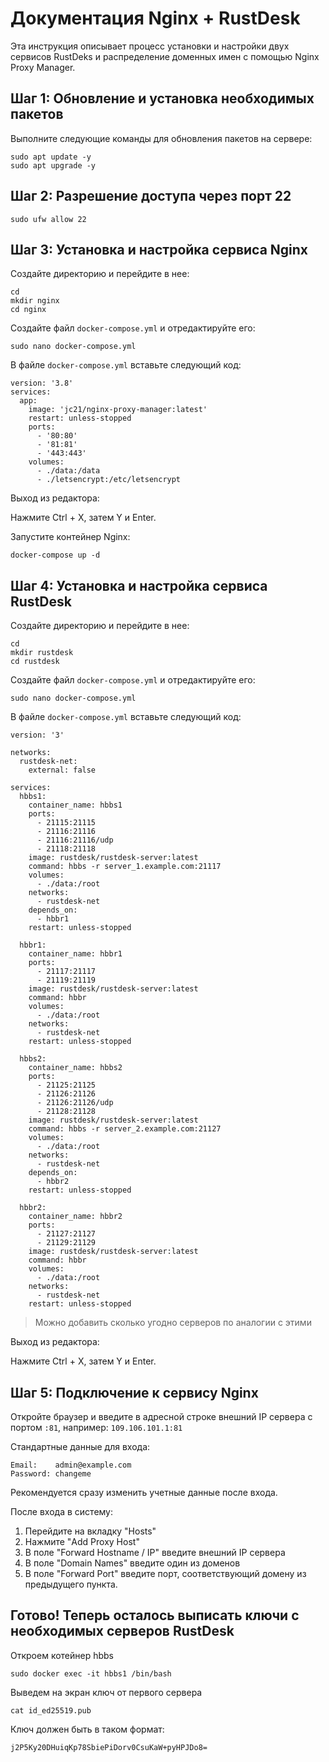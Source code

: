 # Документация Nginx + RustDesk 

Эта инструкция описывает процесс установки и настройки двух сервисов RustDeks и распределение доменных имен с помощью Nginx Proxy Manager.

## Шаг 1: Обновление и установка необходимых пакетов

Выполните следующие команды для обновления пакетов на сервере:

    sudo apt update -y
    sudo apt upgrade -y

## Шаг 2: Разрешение доступа через порт 22

    sudo ufw allow 22

## Шаг 3: Установка и настройка сервиса Nginx

Создайте директорию и перейдите в нее:

    cd
    mkdir nginx
    cd nginx

Создайте файл `docker-compose.yml` и отредактируйте его:

    sudo nano docker-compose.yml

В файле `docker-compose.yml` вставьте следующий код:

    version: '3.8'
    services:
      app:
        image: 'jc21/nginx-proxy-manager:latest'
        restart: unless-stopped
        ports:
          - '80:80'
          - '81:81'
          - '443:443'
        volumes:
          - ./data:/data
          - ./letsencrypt:/etc/letsencrypt

Выход из редактора:

Нажмите Ctrl + X, затем Y и Enter.

Запустите контейнер Nginx:

    docker-compose up -d

## Шаг 4: Установка и настройка сервиса RustDesk

Создайте директорию и перейдите в нее:

    cd
    mkdir rustdesk
    cd rustdesk

Создайте файл `docker-compose.yml` и отредактируйте его:

    sudo nano docker-compose.yml

В файле `docker-compose.yml` вставьте следующий код:

    version: '3'
    
    networks:
      rustdesk-net:
        external: false
    
    services:
      hbbs1:
        container_name: hbbs1
        ports:
          - 21115:21115
          - 21116:21116
          - 21116:21116/udp
          - 21118:21118
        image: rustdesk/rustdesk-server:latest
        command: hbbs -r server_1.example.com:21117
        volumes:
          - ./data:/root
        networks:
          - rustdesk-net
        depends_on:
          - hbbr1
        restart: unless-stopped
    
      hbbr1:
        container_name: hbbr1
        ports:
          - 21117:21117
          - 21119:21119
        image: rustdesk/rustdesk-server:latest
        command: hbbr
        volumes:
          - ./data:/root
        networks:
          - rustdesk-net
        restart: unless-stopped
    
      hbbs2:
        container_name: hbbs2
        ports:
          - 21125:21125
          - 21126:21126
          - 21126:21126/udp
          - 21128:21128
        image: rustdesk/rustdesk-server:latest
        command: hbbs -r server_2.example.com:21127
        volumes:
          - ./data:/root
        networks:
          - rustdesk-net
        depends_on:
          - hbbr2
        restart: unless-stopped
    
      hbbr2:
        container_name: hbbr2
        ports:
          - 21127:21127
          - 21129:21129
        image: rustdesk/rustdesk-server:latest
        command: hbbr
        volumes:
          - ./data:/root
        networks:
          - rustdesk-net
        restart: unless-stopped


> Можно добавить сколько угодно серверов по аналогии с этими


Выход из редактора:

Нажмите Ctrl + X, затем Y и Enter.

## Шаг 5: Подключение к сервису Nginx

Откройте браузер и введите в адресной строке внешний IP сервера с портом `:81`, например: `109.106.101.1:81`

Стандартные данные для входа:

    Email:    admin@example.com
    Password: changeme

Рекомендуется сразу изменить учетные данные после входа.

После входа в систему:

1. Перейдите на вкладку "Hosts"
2. Нажмите "Add Proxy Host"
3. В поле "Forward Hostname / IP" введите внешний IP сервера
4. В поле "Domain Names" введите один из доменов
5. В поле "Forward Port" введите порт, соответствующий домену из предыдущего пункта.

## Готово! Теперь осталось выписать ключи с необходимых серверов RustDesk


Откроем котейнер hbbs 

`sudo docker exec -it hbbs1 /bin/bash`

Выведем на экран ключ от первого сервера

`cat id_ed25519.pub`

Ключ должен быть в таком формат:

    j2P5Ky20DHuiqKp78SbiePiDorv0CsuKaW+pyHPJDo8=
